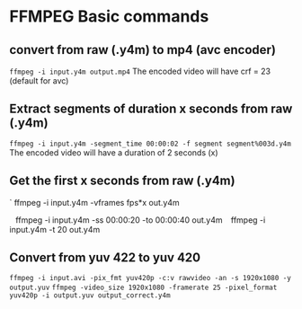 # FFMPEG Basic commands 

## convert from raw (.y4m) to mp4 (avc encoder)
`
ffmpeg -i input.y4m output.mp4
`
The encoded video will have crf = 23 (default for avc)

## Extract segments of duration x seconds from raw (.y4m)
`
ffmpeg -i input.y4m -segment_time 00:00:02 -f segment segment%003d.y4m
`
The encoded video will have a duration of 2 seconds (x)

## Get the first x seconds from raw (.y4m)
`
ffmpeg -i input.y4m -vframes fps*x out.y4m

`
`
ffmpeg -i input.y4m -ss 00:00:20 -to 00:00:40 out.y4m
`
`
ffmpeg -i input.y4m -t 20 out.y4m

## Convert from yuv 422 to yuv 420
`
ffmpeg -i input.avi -pix_fmt yuv420p -c:v rawvideo -an -s 1920x1080 -y output.yuv
`
`
ffmpeg -video_size 1920x1080 -framerate 25 -pixel_format yuv420p -i output.yuv output_correct.y4m
`
